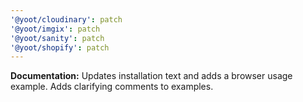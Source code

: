 ```yaml
---
'@yoot/cloudinary': patch
'@yoot/imgix': patch
'@yoot/sanity': patch
'@yoot/shopify': patch
---
```


**Documentation:** Updates installation text and adds a browser usage example. Adds clarifying comments to examples.
